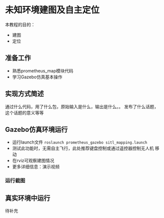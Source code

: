 ﻿# 未知环境建图及自主定位

本教程的目的：
 - 建图
 - 定位

## 准备工作

- 熟悉prometheus_map模块代码
- 学习Gazebo仿真基本操作  

## 实现方式简述

通过什么代码，用了什么包，原始输入是什么，输出是什么。。
发布了什么话题，这个话题的意义等等

## Gazebo仿真环境运行

 - 运行launch文件
	 `roslaunch prometheus_gazebo sitl_mapping.launch`
 - 测试此功能时，无需自主飞行，此处推荐键盘控制或通过遥控器控制无人机 移动
 - 在rviz可观察建图情况
 - 更多详细信息：演示视频

### 运行截图



## 真实环境中运行

待补充

